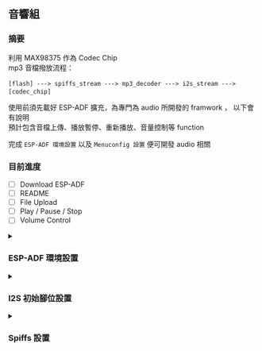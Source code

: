## 音響組

### 摘要

利用 MAX98375 作為 Codec Chip  
mp3 音檔撥放流程：  
```
[flash] ---> spiffs_stream ---> mp3_decoder ---> i2s_stream ---> [codec_chip]
```  
使用前須先載好 ESP-ADF 擴充，為專門為 audio 所開發的 framwork ， 以下會有說明  
預計包含音檔上傳、播放暫停、重新播放、音量控制等 function  

完成 ```ESP-ADF 環境設置``` 以及 ```Menuconfig 設置``` 便可開發 audio 相關 

### 目前進度

- [ ] Download ESP-ADF
- [ ] README 
- [ ] File Upload
- [ ] Play / Pause / Stop
- [ ] Volume Control

<details>
    <summary><h3>ESP-ADF 環境設置</h3></summary>

#### 方法一（可能失敗）

1. In vscode, open ```command palette``` (in ```View``` at the top), enter ```install adf```. Then, a progress bar shows up in the lower right corner.

2.  You can open the example project of ESP-ADF now.

#### 方法二

1. Open command prompt, run the command below at the folder ```..\esp```  

    ```git clone --recursive https://github.com/espressif/esp-adf.git```.

2. Open ```command palette``` and enter ```open settings(ui)```.

3. Type ```idf.espAdfPath``` to find the setting of ```Esp Adf Path```.  

    ![Esp Adf Path Setting](image/idf_espAdfPath.png)

4. Paste the path of the ```esp-adf``` that you clone at the first step.

5. You can open the example project of ESP-ADF now.
</details>

<details>
    <summary><h3>I2S 初始腳位設置</h3></summary>

目的：更改初始 I2S 腳位設定

1. 將 ```pipeline_spiffs_mp3/components/my_board``` 中的 ```my_board``` 放進自己專案中的 ```components``` 作為客製化的開發板（應不影響原本的開發）。

2. 開啟 ```SDK Configuration Editor (menuconfig)```，搜尋 ```Audio HAL``` ，在 ```Audio board``` 中選擇 ```Custom audio board```。

    ![Menuconfig 設置](image/Audio_HAL.png)

3. 回到 ```/my_board``` 中，開啟 ```/my_board/my_board_v1_0/board_pins_config.c```，Ctrl F 尋找 ```get_i2s_pins```，確認 pin 腳是以下的設定（注意 bck、ws、data_out）：

    ```c
    esp_err_t get_i2s_pins(int port, board_i2s_pin_t *i2s_config)
    {
        AUDIO_NULL_CHECK(TAG, i2s_config, return ESP_FAIL);
        if (port == 0) {
            i2s_config->mck_io_num = GPIO_NUM_0;
            i2s_config->bck_io_num = GPIO_NUM_27;
            i2s_config->ws_io_num = GPIO_NUM_26;
            i2s_config->data_out_num = GPIO_NUM_25;
            i2s_config->data_in_num = GPIO_NUM_39;
        } else if (port == 1) {
            i2s_config->bck_io_num = -1;
            i2s_config->ws_io_num = -1;
            i2s_config->data_out_num = -1;
            i2s_config->data_in_num = -1;
        } else {
            memset(i2s_config, -1, sizeof(board_i2s_pin_t));
            ESP_LOGE(TAG, "i2s port %d is not supported", port);
            return ESP_FAIL;
        }

        return ESP_OK;
    }
    ```
</details>

<details>
    <summary><h3>Spiffs 設置</h3></summary>

目的：將音檔存進 flash 內

1. 新增 ```partitions.csv``` ，填入以下：

    ```csv
    # Name,   Type, SubType, Offset,  Size, Flags
    # Note: if you change the phy_init or app partition offset, make sure to change the offset in Kconfig.projbuild
    nvs,      data, nvs,     ,        0x6000,
    phy_init, data, phy,     ,        0x1000,
    factory,  app,  factory, ,        1M,
    storage,  data, spiffs,  0x110000,1M, 
    ```
    其中 ```storage``` 為我們額外分割出的空間提供音檔進行儲存

2. 在工作區新增名為 ```tools``` 的資料夾，將所需音檔放入

3. 在 ```/main/CMakeLists.txt``` 中加入這行： ```spiffs_create_partition_image(storage ../tools FLASH_IN_PROJECT)```

4. 開啟 ```SDK Configuration Editor (menuconfig)```，搜尋 ```Partition table```，確認已被設定為以下的狀態：

    ![Menuconfig 設置](image/spiffs_setting.png)
</details>

